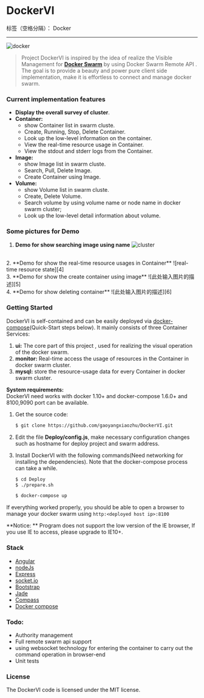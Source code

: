 # DockerVI

标签（空格分隔）： Docker

---
![docker][1]
> Project DockerVI is inspired by the idea of realize the Visible Management for **[Docker Swarm][2]** by using Docker Swarm Remote API . The goal is to provide a beauty and power pure client side implementation,  make  it is effortless to connect and manage docker swarm.


### Current implementation features
* **Display the overall survey of cluster**.
* **Container:**
    * show Container list in swarm cluste.
    * Create, Running, Stop, Delete Container.
    * Look up the low-level information on the container.
    * View the real-time resource usage in Container.
    * View the stdout and stderr logs from the Container.
* **Image:**
    * show Image list in swarm cluste.
    * Search, Pull, Delete Image.
    * Create Container using Image.
* **Volume:**
    * show Volume list in swarm cluste.
    * Create, Delete Volume.
    * Search volume by using volume name or  node name in docker swarm cluster;
    * Look up the low-level detail information about volume.

### Some pictures for Demo
1. **Demo for show searching image  using name**
![cluster][3]
<br/>
2. **Demo for show the real-time resource usages in Container**
![real-time resource state][4]
<br/>
3. **Demo for show the create container using image**
![此处输入图片的描述][5]
<br/>
4. **Demo for show deleting container**
![此处输入图片的描述][6]
<br/>


### Getting Started
DockerVI is self-contained and can be easily deployed via [docker-compose][7](Quick-Start steps below).
It mainly consists of three Container Services:

1. **ui:** The core part of this project , used for realizing the visual operation of the docker swarm.
2. **monitor:** Real-time access  the usage of resources in the Container in docker swarm cluster.
3. **mysql:** store the resource-usage data for every Container in docker swarm cluster.

**System requirements:**  
DockerVI need works with docker 1.10+ and docker-compose 1.6.0+ and 8100,9090 port can be available.

1. Get the source code:

    ```sh
    $ git clone https://github.com/gaoyangxiaozhu/DockerVI.git
    ```
2. Edit the file **Deploy/config.js**, make necessary configuration changes such as hostname for deploy project and swarm address.

3. Install DockerVI with the following commands(Need networking for installing the dependencies). Note that the docker-compose process can take a while.
    ```sh
    $ cd Deploy
    $ ./prepare.sh

    $ docker-compose up
    ```

If everything worked properly, you should be able to open a browser to manage your docker swarm using
    `http:<deployed host ip>:8100`

**Notice: ** Program does not support the low version of the IE browser, If you use IE to access, please upgrade to IE10+.

### Stack
* [Angular](https://github.com/angular/angular.js)
* [nodeJs](https://nodejs.org/en/)
* [Express](https://github.com/expressjs/express/)
* [socket.io](https://github.com/socketio/socket.io/)
*  [Bootstrap](http://getbootstrap.com/)
* [Jade](http://jade-lang.com/)
* [Compass](http://compass-style.org/)
* [Docker compose](https://docs.docker.com/compose/overview/)


### Todo:
* Authority management
* Full remote swarm api support
* using websocket technology for entering the container to carry out the command operation  in browser-end
* Unit tests


### License
The DockerVI code is licensed under the MIT license.


  [1]: http://o9dop9y2w.bkt.clouddn.com/docker.png
  [2]: https://docs.docker.com/engine/swarm/
  [3]: http://o9dop9y2w.bkt.clouddn.com/searchImage.png
  [4]: http://o9dop9y2w.bkt.clouddn.com/realTimeResourceUsage.png
  [5]: http://o9dop9y2w.bkt.clouddn.com/containerCreate.png
  [6]: http://o9dop9y2w.bkt.clouddn.com/deleteContainer.png
  [7]: https://docs.docker.com/compose/overview/
